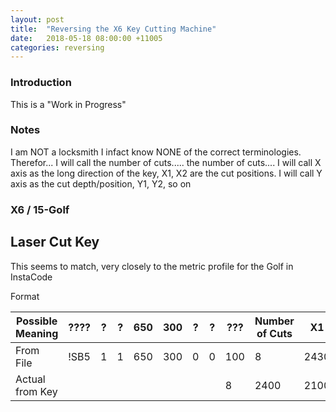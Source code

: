 ```yaml
---
layout: post
title:  "Reversing the X6 Key Cutting Machine"
date:   2018-05-18 08:00:00 +11005
categories: reversing
---
```


### Introduction

This is a "Work in Progress"

### Notes
I am NOT a locksmith
I infact know NONE of the correct terminologies.
Therefor...
I will call the number of cuts..... the number of cuts....
I will call X axis as the long direction of the key, X1, X2 are the cut positions.
I will call Y axis as the cut depth/position, Y1, Y2, so on


### X6 / 15-Golf 
## Laser Cut Key
This seems to match, very closely to the metric profile for the Golf in InstaCode

Format

|Possible Meaning|????|?|?|650|300|?|?|???|Number of Cuts|X1|X2|X3|X4|X5|X6|X7|X8|
|-|-|-|-|-|-|-|-|-|-|-|-|-|-|-|-|-|-|
|From File|!SB5|1|1|650|300|0|0|100|8|2430|2140|1850|1560|1270|980|690|400|
|Actual from Key||||||||8|2400|2100|1800|1500|1300|1000|700|400|
